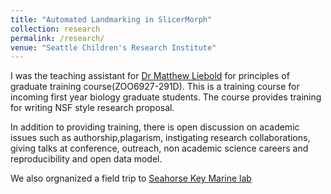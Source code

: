 ```yaml
---
title: "Automated Landmarking in SlicerMorph"
collection: research
permalink: /research/
venue: "Seattle Children's Research Institute"
---
```


I was the teaching assistant for [Dr Matthew Liebold](http://www.leiboldlab.com/) for principles of graduate training course(ZOO6927-291D).
This is a training course for incoming first year biology graduate students. The course provides training for writing NSF style research proposal. 

In addition to providing training, there is open discussion on  academic issues such as authorship,plagarism, instigating research collaborations, giving talks at conference, outreach, non academic science careers and reproducibility and open data model.

We also orgnanized a field trip to [Seahorse Key Marine lab](https://ncbs.ifas.ufl.edu/seahorse-key-marine-laboratory/)

